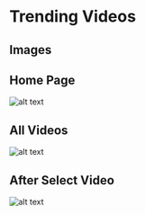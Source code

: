 # Trending Videos

## Images

## Home Page

![alt text](https://res.cloudinary.com/duuconncq/image/upload/v1622920366/Screenshot_2021-06-05_221024_rmpjo2.png)

## All Videos

![alt text](https://res.cloudinary.com/duuconncq/image/upload/v1622920371/Screenshot_2021-06-05_221128_odj503.png)

## After Select Video
![alt text](https://res.cloudinary.com/duuconncq/image/upload/v1622920368/Screenshot_2021-06-05_221220_ewmrma.png)
